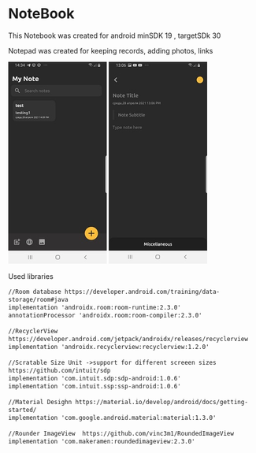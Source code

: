 # NoteBook
This Notebook was created for android minSDK 19 , targetSDk 30 

Notepad was created for keeping records, adding photos, links

![Main Menu](https://github.com/bogoslovskiydenis/NoteBook/blob/master/MainMenu.jpg)             ![Create Notes](https://github.com/bogoslovskiydenis/NoteBook/blob/master/CreateNotes.jpg)


Used libraries

    //Room database https://developer.android.com/training/data-storage/room#java
    implementation 'androidx.room:room-runtime:2.3.0'
    annotationProcessor 'androidx.room:room-compiler:2.3.0'

    //RecyclerView  https://developer.android.com/jetpack/androidx/releases/recyclerview
    implementation 'androidx.recyclerview:recyclerview:1.2.0'

    //Scratable Size Unit ->support for different screeen sizes https://github.com/intuit/sdp
    implementation 'com.intuit.sdp:sdp-android:1.0.6'
    implementation 'com.intuit.ssp:ssp-android:1.0.6'

    //Material Desighn https://material.io/develop/android/docs/getting-started/
    implementation 'com.google.android.material:material:1.3.0'

    //Rounder ImageView  https://github.com/vinc3m1/RoundedImageView
    implementation 'com.makeramen:roundedimageview:2.3.0'
